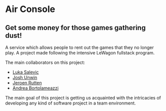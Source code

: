 # Air Console

## Get some money for those games gathering dust!

A service which allows people to rent out the games that they no longer play. A project made following the intensive LeWagon fullstack program.

The main collaborators on this project:

* [Luka Salevic](https://github.com/Sensanaty)
* [Josh Unwin](https://github.com/josh-unwin)
* [Jeroen Rutten](https://github.com/loftlights)
* [Andrea Bortolameazzi](https://github.com/andreapmd)

The main goal of this project is getting us acquainted with the intricacies of developing any kind of software project in a team environment.
